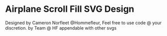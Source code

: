 # Airplane Scroll Fill SVG Design
Designed by Cameron Norfleet @Hommefleur, Feel free to use code @ your discretion. by Team @ HF
appendable with other svgs
